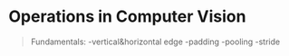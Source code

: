 # Operations in Computer Vision

>Fundamentals:
-vertical&horizontal edge
-padding
-pooling
-stride

